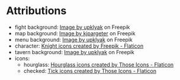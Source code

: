 # Attributions
- fight background: <a href="https://www.freepik.com/free-vector/medieval-night-castle-interior-wooden-arched-door_20499126.htm#query=dungeon&position=5&from_view=keyword">Image by upklyak</a> on Freepik
- map background: <a href="https://www.freepik.com/free-vector/abstract-background-with-vintage-paper-design_18073291.htm#query=parchment&position=4&from_view=search&track=sph">Image by kjpargeter</a> on Freepik
- menu background: <a href="https://www.freepik.com/free-vector/ancient-architecture-with-arches-torches_22444977.htm#query=dungeon&position=0&from_view=search&track=sph">Image by upklyak</a> on Freepik
- character: <a href="https://www.flaticon.com/free-icons/knight" title="knight icons">Knight icons created by Freepik - Flaticon</a>
- tavern background: <a href="https://www.freepik.com/free-vector/old-tavern-vintage-pub-with-wooden-bar-counter-shelf-with-bottles-glow-lanterns-beer-mug-table-cartoon-empty-interior-retro-saloon-with-barrel-darts-target-night_11582511.htm#query=tavern&position=49&from_view=search&track=sph">Image by upklyak</a> on Freepik
- icons:
  - hourglass: <a href="https://www.flaticon.com/free-icons/hourglass" title="hourglass icons">Hourglass icons created by Those Icons - Flaticon</a>
  - checked: <a href="https://www.flaticon.com/free-icons/tick" title="tick icons">Tick icons created by Those Icons - Flaticon</a>
